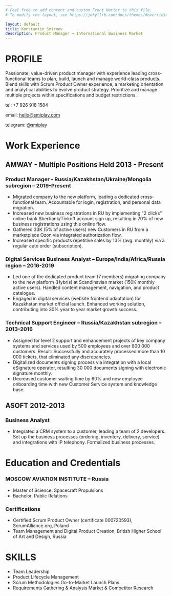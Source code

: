 ```yaml
---
# Feel free to add content and custom Front Matter to this file.
# To modify the layout, see https://jekyllrb.com/docs/themes/#overriding-theme-defaults

layout: default
title: Konstantin Smirnov
description: Product Manager → International Business Market 
---
```


# PROFILE

Passionate, value-driven product manager with experience leading cross-functional teams to plan, build, launch and manage world-class products. Blend skills with Scrum Product Owner experience, a marketing orientation and analytical abilities to evolve product strategy. Prioritize and manage multiple projects within specifications and budget restrictions.


tel: +7 926 918 1584

email: [hello@smiplay.com](mailto:hello@smiplay.com)

telegram: [@smiplay](https://t.me/smiplay)

# Work Experience

## AMWAY - Multiple Positions Held 2013 - Present
### Product Manager - Russia/Kazakhstan/Ukraine/Mongolia subregion – 2019-Present
* Migrated company to the new platform, leading a dedicated cross-functional team. Accountable for login, registration, and personal data migration.
* Increased new business registrations in RU by implementing "2 clicks" online bank Sberbank/Tinkoff account sign up, resulting in 70% of new business registrations using this online flow.
* Gathered 33K (5% of active users) new Customers in RU from a marketplace Ozon via integrated authorization flow.
* Increased specific products repetitive sales by 13% (avg. monthly) via a regular auto order (subscription).

### Digital Services Business Analyst – Europe/India/Africa/Russia region – 2016-2019
* Led one of the dedicated product team (7 members) migrating company to the new platform (Hybris) at Scandinavian market (150K monthly active users). Handled content management, navigation, and product catalogue.
* Engaged in digital services (website frontend adaptation) for Kazakhstan market official launch. Enhanced working
solution, contributing into 30% year to year market growth success.

### Technical Support Engineer – Russia/Kazakhstan subregion – 2013-2016
* Assigned for level 2 support and enhancement projects of key company systems and services used by 500 employees and over 800 000 customers. Result: Successfully and accurately processed more than 10 000 tickets, that eliminated any discrepancies.
* Digitalized documents signing process via integration with a local eSignature operator, resulting 30 000 documents signing with electronic signature monthly.
* Decreased customer waiting time by 60% and new employee onboarding time with new Customer Service system and knowledge base.

## ASOFT 2012-2013
### Business Analyst

* Integrated a CRM system to a customer, leading a team of 2 developers. Set up the business processes (ordering, inventory, delivery, service) and integrations with IP telephony. Formalized business processes.

# Education and Credentials

### MOSCOW AVIATION INSTITUTE – Russia
* Master of Science. Spacecraft Propulsions 
* Bachelor. Public Relations

### Certifications
* Certified Scrum Product Owner (certificate 000720593), ScrumAlliance.org, Poland
* Team Management and Digital Product Creation, British Higher School of Art and Design, Russia

# SKILLS
* Team Leadership
* Product Lifecycle Management
* Scrum Methodologies Go-to-Market Launch Plans
* Requirements Gathering & Analysis Market & Competitor Research
